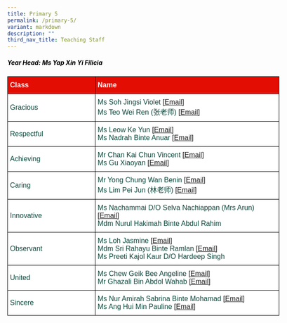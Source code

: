 ```yaml
---
title: Primary 5
permalink: /primary-5/
variant: markdown
description: ""
third_nav_title: Teaching Staff
---
```

<h5 style="color:#000000">Year Head: Ms Yap Xin Yi Filicia </h5>
<style type="text/css">
.tg  {border-collapse:collapse;border-spacing:0;margin:0px auto;}
.tg td{border-color:black;border-style:solid;border-width:1px;font-family:Arial, sans-serif;font-size:16px;
  overflow:hidden;padding:10px 5px;word-break:normal;}
.tg th{border-color:black;border-style:solid;border-width:1px;font-family:Arial, sans-serif;font-size:16px;
  font-weight:normal;overflow:hidden;padding:10px 5px;word-break:normal;}
.tg .tg-yhj3{background-color:#FFF;color:#0C463A;text-align:left;vertical-align:middle}
.tg .tg-feqv{background-color:#E40D03;color:#666;font-weight:bold;text-align:left;vertical-align:middle}
.tg .tg-o5fr{background-color:#FFF;color:#FD6500;text-align:left;vertical-align:middle}
</style>

<table class="tg" style="undefined;table-layout: fixed; width: 620px">
<colgroup>
<col style="width: 200px">
<col style="width: 420px">
</colgroup>
<tbody>
<tr>
<td class="tg-feqv"><span style="color:#FFFFFF;background-color:#E40D03">Class</span></td>
<td class="tg-feqv"><span style="color:#FFFFFF;background-color:#E40D03">Name</span></td>
</tr>
<tr>
<td class="tg-yhj3">Gracious</td>
<td class="tg-yhj3">Ms Soh Jingsi Violet
<a target="_blank" rel="noopener noreferrer nofollow" href="mailto:soh_jingsi@schools.gov.sg">[Email]</a><br>Ms Teo Wei Ren (张老师) <a target="_blank" rel="noopener noreferrer nofollow" href="mailto:teo_wei_ren@schools.gov.sg">[Email]</a></td>
</tr>
<tr> 
<td class="tg-yhj3">Respectful</td>
<td class="tg-yhj3">Ms Leow Ke Yun <a target="_blank" rel="noopener noreferrer nofollow" href="mailto:Leow_KE_YUN@schools.gov.sg">[Email]</a><br>Ms Nadrah Binte Anuar <a target="_blank" rel="noopener noreferrer nofollow" href="mailto:nadrah_anuar@schools.gov.sg">[Email]</a></td>
</tr>
<tr>
<td class="tg-yhj3">Achieving</td>
<td class="tg-yhj3">Mr Chan Kai Chun Vincent <a target="_blank" rel="noopener noreferrer nofollow" href="mailto:chan_kai_chun_vincent@schools.gov.sg">[Email]</a><br>Ms Gu Xiaoyan <a target="_blank" rel="noopener noreferrer nofollow" href="mailto:gu_xiaoyan@schools.gov.sg">[Email]</a></td>
</tr>	
<tr>
<td class="tg-yhj3">Caring</td>
<td class="tg-yhj3">Mr Yong Chung Wan Benin <a target="_blank" rel="noopener noreferrer nofollow" href="mailto:yong_chung_wan@schools.gov.sg">[Email]</a><br>
Ms Lim Pei Jun (林老师) <a target="_blank" rel="noopener noreferrer nofollow" href="mailto:lim_pei_jun@schools.gov.sg">[Email]</a></td>
</tr>
<tr>
<td class="tg-yhj3">Innovative</td>
<td class="tg-yhj3">Ms Nachammai D/O Selva Nachiappan (Mrs Arun) <a target="_blank" rel="noopener noreferrer nofollow" href="mailto:nachammai_selva_nachiappan@schools.gov.sg">[Email]</a><br>Mdm Nurul Hakimah Binte Abdul Rahim</td>
</tr>
<tr>
<td class="tg-yhj3">Observant</td>
<td class="tg-yhj3">Ms Loh Jasmine <a target="_blank" rel="noopener noreferrer nofollow" href="mailto:loh_jasmine@schools.gov.sg">[Email]</a><br>Mdm Sri Rahayu Binte Ramlan <a target="_blank" rel="noopener noreferrer nofollow" href="mailto:sri_rahayu_ramlan@schools.gov.sg">[Email]</a><br>Ms Preeti Kajol Kaur D/O Hardeep Singh</td>
</tr>
<tr>
<td class="tg-yhj3">United</td>
<td class="tg-yhj3">Ms Chew Geik Bee Angeline <a target="_blank" rel="noopener noreferrer nofollow" href="mailto:chew_geik_bee_angeline@schools.gov.sg">[Email]</a><br>Mr Ghazali Bin Abdol Wahab	<a target="_blank" rel="noopener noreferrer nofollow" href="mailto:ghazali_abdol_wahab@schools.gov.sg">[Email]</a></td>
</tr>
<tr>
<td class="tg-yhj3">Sincere</td>
<td class="tg-yhj3">Ms Nur Amirah Sabrina Binte Mohamad <a target="_blank" rel="noopener noreferrer nofollow" href="mailto:nur_amirah_sabrina_mohamad@schools.gov.sg">[Email]</a><br>Ms Ang Hui Min Pauline <a target="_blank" rel="noopener noreferrer nofollow" href="mailto: ang_hui_min_pauline@schools.gov.sg">[Email]</a></td>
</tr>
</tbody>
</table>